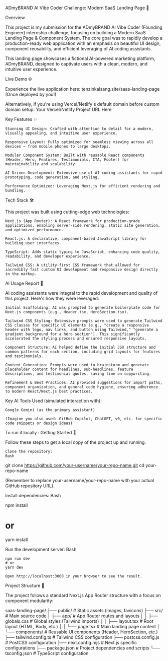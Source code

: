 ADmyBRAND AI Vibe Coder Challenge: Modern SaaS Landing Page 🚀

Overview

This project is my submission for the ADmyBRAND AI Vibe Coder (Founding Engineer) internship challenge, focusing on building a Modern SaaS Landing Page & Component System. The core goal was to rapidly develop a production-ready web application with an emphasis on beautiful UI design, component reusability, and efficient leveraging of AI coding assistants.

This landing page showcases a fictional AI-powered marketing platform, ADmyBRAND, designed to captivate users with a clean, modern, and intuitive user experience.

Live Demo 🌐

Experience the live application here:
tenzinkalsang.site/saas-landing-page (Once deployed by you!)

Alternatively, if you're using Vercel/Netlify's default domain before custom domain setup:
Your Vercel/Netlify Project URL Here

Key Features ✨

    Stunning UI Design: Crafted with attention to detail for a modern, visually appealing, and intuitive user experience.

    Responsive Layout: Fully optimized for seamless viewing across all devices – from mobile phones to large desktops.

    Modular Component System: Built with reusable React components (Header, Hero, Features, Testimonials, CTA, Footer) for maintainability and scalability.

    AI-Driven Development: Extensive use of AI coding assistants for rapid prototyping, code generation, and styling.

    Performance Optimized: Leveraging Next.js for efficient rendering and bundling.

Tech Stack 🛠️

This project was built using cutting-edge web technologies:

    Next.js (App Router): A React framework for production-grade applications, enabling server-side rendering, static site generation, and optimized performance.

    React.js: A declarative, component-based JavaScript library for building user interfaces.

    TypeScript: Adds static typing to JavaScript, enhancing code quality, readability, and developer experience.

    Tailwind CSS: A utility-first CSS framework that allowed for incredibly fast custom UI development and responsive design directly in the markup.

AI Usage Report 🤖

AI coding assistants were integral to the rapid development and quality of this project. Here's how they were leveraged:

    Initial Scaffolding: AI was prompted to generate boilerplate code for Next.js components (e.g., Header.tsx, HeroSection.tsx).

    Tailwind CSS Styling: Extensive prompts were used to generate Tailwind CSS classes for specific UI elements (e.g., "create a responsive header with logo, nav links, and button using Tailwind," "generate a gradient background for a hero section"). This significantly accelerated the styling process and ensured responsive layouts.

    Component Structure: AI helped define the initial JSX structure and common patterns for each section, including grid layouts for features and testimonials.

    Content Generation: Prompts were used to brainstorm and generate placeholder content for headlines, sub-headlines, feature descriptions, and testimonial quotes, saving time on copywriting.

    Refinement & Best Practices: AI provided suggestions for import paths, component organization, and general code hygiene, ensuring adherence to modern React/Next.js best practices.

Key AI Tools Used (simulated interaction with):

    Google Gemini (as the primary assistant)

    (Imagine you also used: GitHub Copilot, ChatGPT, v0, etc. for specific code snippets or design ideas)


To run it locally :
Getting Started 🚀

Follow these steps to get a local copy of the project up and running.

    Clone the repository:
    Bash

git clone https://github.com/your-username/your-repo-name.git
cd your-repo-name

(Remember to replace your-username/your-repo-name with your actual GitHub repository URL).

Install dependencies:
Bash

npm install
# or
yarn install

Run the development server:
Bash

    npm run dev
    # or
    yarn dev

    Open http://localhost:3000 in your browser to see the result.

Project Structure 📁

The project follows a standard Next.js App Router structure with a focus on component modularity:

saas-landing-page/
├── public/                 # Static assets (images, favicons)
├── src/                    # Main source code
│   ├── app/                # App Router routes and layouts
│   │   ├── globals.css     # Global styles (Tailwind imports)
│   │   ├── layout.tsx      # Root layout (HTML, Body, etc.)
│   │   └── page.tsx        # Main landing page content
│   └── components/         # Reusable UI components (Header, HeroSection, etc.)
├── tailwind.config.ts      # Tailwind CSS configuration
├── postcss.config.js       # PostCSS configuration
├── next.config.mjs         # Next.js specific configurations
├── package.json            # Project dependencies and scripts
└── tsconfig.json           # TypeScript configuration

